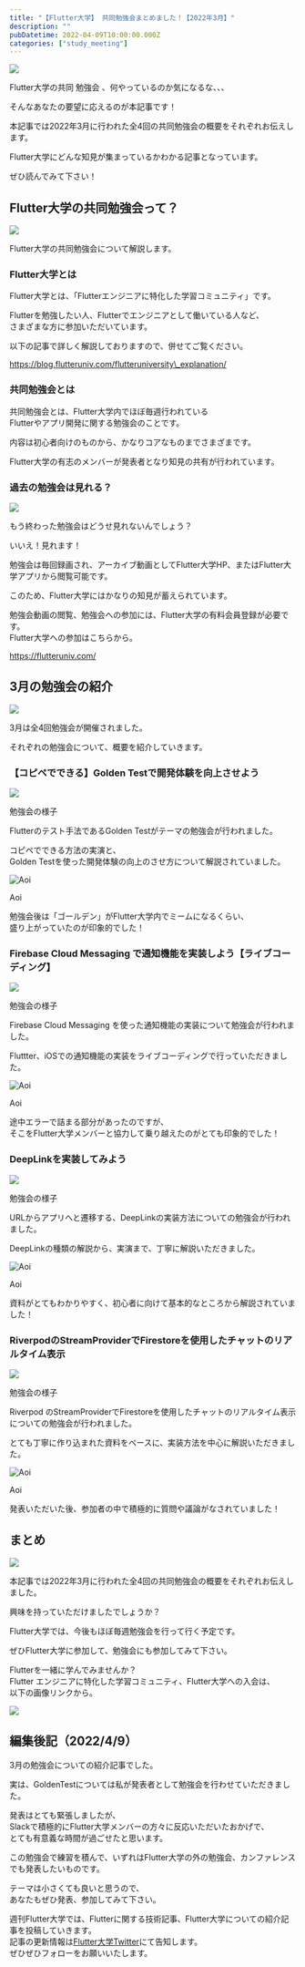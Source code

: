 ```yaml
---
title: "【Flutter大学】 共同勉強会まとめました！【2022年3月】"
description: ""
pubDatetime: 2022-04-09T10:00:00.000Z
categories: ["study_meeting"]
---
```


![](https://blog.flutteruniv.com/wp-content/themes/cocoon-master/images/ojisan.png)

Flutter大学の共同 勉強会 、何やっているのか気になるな、、、

そんなあなたの要望に応えるのが本記事です！

本記事では2022年3月に行われた全4回の共同勉強会の概要をそれぞれお伝えします。

Flutter大学にどんな知見が集まっているかわかる記事となっています。

ぜひ読んでみて下さい！

## Flutter大学の共同勉強会って？

![](http://blog.flutteruniv.com/wp-content/uploads/2022/03/Meeting-1024x683.jpeg)

Flutter大学の共同勉強会について解説します。

### Flutter大学とは

Flutter大学とは、「Flutterエンジニアに特化した学習コミュニティ」です。

Flutterを勉強したい人、Flutterでエンジニアとして働いている人など、  
さまざまな方に参加いただいています。

以下の記事で詳しく解説しておりますので、併せてご覧ください。

https://blog.flutteruniv.com/flutteruniversity\_explanation/

### 共同勉強会とは

共同勉強会とは、Flutter大学内でほぼ毎週行われている  
Flutterやアプリ開発に関する勉強会のことです。

内容は初心者向けのものから、かなりコアなものまでさまざまです。

Flutter大学の有志のメンバーが発表者となり知見の共有が行われています。

### 過去の勉強会は見れる？

![](https://blog.flutteruniv.com/wp-content/themes/cocoon-master/images/obasan.png)

もう終わった勉強会はどうせ見れないんでしょう？

いいえ！見れます！

勉強会は毎回録画され、アーカイブ動画としてFlutter大学HP、またはFlutter大学アプリから閲覧可能です。

このため、Flutter大学にはかなりの知見が蓄えられています。

勉強会動画の閲覧、勉強会への参加には、Flutter大学の有料会員登録が必要です。  
Flutter大学への参加はこちらから。

https://flutteruniv.com/

## 3月の勉強会の紹介

![](http://blog.flutteruniv.com/wp-content/uploads/2022/03/meeting2-1024x683.jpeg)

3月は全4回勉強会が開催されました。

それぞれの勉強会について、概要を紹介していきます。

### 【コピペでできる】Golden Testで開発体験を向上させよう

![](https://blog.flutteruniv.com/wp-content/uploads/2022/04/20220402_golden.png)

勉強会の様子

Flutterのテスト手法であるGolden Testがテーマの勉強会が行われました。

コピペでできる方法の実演と、  
Golden Testを使った開発体験の向上のさせ方について解説されていました。

![Aoi](https://blog.flutteruniv.com/wp-content/themes/cocoon-master/images/b-man.png)

Aoi

勉強会後は「ゴールデン」がFlutter大学内でミームになるくらい、  
盛り上がっていたのが印象的でした！

### Firebase Cloud Messaging で通知機能を実装しよう【ライブコーディング】

![](https://blog.flutteruniv.com/wp-content/uploads/2022/04/20220402_push.png)

勉強会の様子

Firebase Cloud Messaging を使った通知機能の実装について勉強会が行われました。

Fluttter、iOSでの通知機能の実装をライブコーディングで行っていただきました。

![Aoi](https://blog.flutteruniv.com/wp-content/themes/cocoon-master/images/b-man.png)

Aoi

途中エラーで詰まる部分があったのですが、  
そこをFlutter大学メンバーと協力して乗り越えたのがとても印象的でした！

### DeepLinkを実装してみよう

![](https://blog.flutteruniv.com/wp-content/uploads/2022/04/20220402_deeplink.png)

勉強会の様子

URLからアプリへと遷移する、DeepLinkの実装方法についての勉強会が行われました。

DeepLinkの種類の解説から、実演まで、丁寧に解説いただきました。

![Aoi](https://blog.flutteruniv.com/wp-content/themes/cocoon-master/images/b-man.png)

Aoi

資料がとてもわかりやすく、初心者に向けて基本的なところから解説されていました！

### RiverpodのStreamProviderでFirestoreを使用したチャットのリアルタイム表示

![](https://blog.flutteruniv.com/wp-content/uploads/2022/04/20220402_stream.png)

勉強会の様子

Riverpod のStreamProviderでFirestoreを使用したチャットのリアルタイム表示についての勉強会が行われました。

とても丁寧に作り込まれた資料をベースに、実装方法を中心に解説いただきました。

![Aoi](https://blog.flutteruniv.com/wp-content/themes/cocoon-master/images/b-man.png)

Aoi

発表いただいた後、参加者の中で積極的に質問や議論がなされていました！

## まとめ

![](http://blog.flutteruniv.com/wp-content/uploads/2022/03/meeting3-1024x683.jpeg)

本記事では2022年3月に行われた全4回の共同勉強会の概要をそれぞれお伝えしました。

興味を持っていただけましたでしょうか？

Flutter大学では、今後もほぼ毎週勉強会を行って行く予定です。

ぜひFlutter大学に参加して、勉強会にも参加してみて下さい。

Flutterを一緒に学んでみませんか？  
Flutter エンジニアに特化した学習コミュニティ、Flutter大学への入会は、  
以下の画像リンクから。

[![](https://blog.flutteruniv.com/wp-content/uploads/2022/07/Flutter大学バナー.png)](//flutteruniv.com)

## 編集後記（2022/4/9）

3月の勉強会についての紹介記事でした。

実は、GoldenTestについては私が発表者として勉強会を行わせていただきました。

発表はとても緊張しましたが、  
Slackで積極的にFlutter大学メンバーの方々に反応いただいたおかげで、  
とても有意義な時間が過ごせたと思います。

この勉強会で練習を積んで、いずれはFlutter大学の外の勉強会、カンファレンスでも発表したいものです。

テーマは小さくても良いと思うので、  
あなたもぜひ発表、参加してみて下さい。

週刊Flutter大学では、Flutterに関する技術記事、Flutter大学についての紹介記事を投稿していきます。  
記事の更新情報は[Flutter大学Twitter](https://twitter.com/FlutterUniv)にて告知します。  
ぜひぜひフォローをお願いいたします。